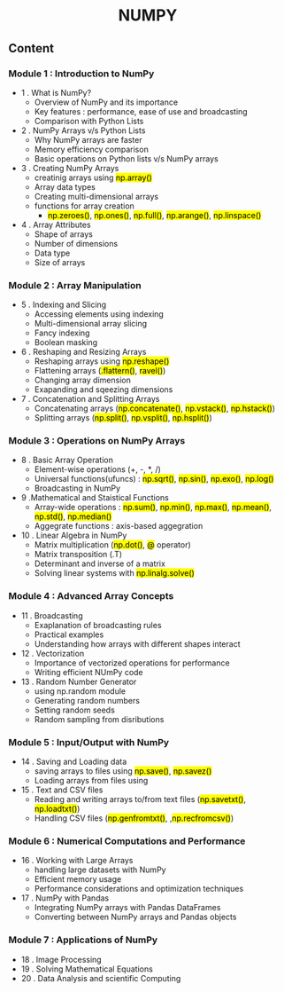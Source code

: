 # <div align = "center">NUMPY</div>
## Content
### Module 1 : Introduction to NumPy
- 1 . What is NumPy?
     - Overview of NumPy and its importance
     - Key features : performance, ease of use and broadcasting
     - Comparison with Python Lists
- 2 . NumPy Arrays v/s Python Lists
     - Why NumPy arrays are faster
     - Memory efficiency comparison
     - Basic operations on Python lists v/s NumPy arrays
- 3 . Creating NumPy Arrays
     - creatinig arrays using <mark>np.array()</mark>
     - Array data types
     - Creating multi-dimensional arrays
     - functions for array creation
       - <mark>np.zeroes()</mark>, <mark>np.ones()</mark>, <mark>np.full()</mark>, <mark>np.arange()</mark>, <mark>np.linspace()</mark>
- 4 . Array Attributes
     - Shape of arrays
     - Number of dimensions
     - Data type
     - Size of arrays
### Module 2 : Array Manipulation
- 5 . Indexing and Slicing
  - Accessing elements using indexing
  - Multi-dimensional array slicing
  - Fancy indexing
  - Boolean masking
- 6 . Reshaping and Resizing Arrays
  - Reshaping arrays using <mark>np.reshape()</mark>
  - Flattening arrays (<mark>.flattern()</mark>, <mark>ravel()</mark>)
  - Changing array dimension
  - Exapanding and sqeezing dimensions
- 7 . Concatenation and Splitting Arrays
  - Concatenating arrays (<mark>np.concatenate()</mark>, <mark>np.vstack()</mark>, <mark>np.hstack()</mark>)
  - Splitting arrays (<mark>np.split()</mark>, <mark>np.vsplit()</mark>, <mark>np.hsplit()</mark>)
### Module 3 : Operations on NumPy Arrays
- 8 . Basic Array Operation
  - Element-wise operations (+, -, *, /)
  - Universal functions(ufuncs) : <mark>np.sqrt()</mark>, <mark>np.sin()</mark>, <mark>np.exo()</mark>, <mark>np.log()</mark>
  - Broadcasting in NumPy
- 9 .Mathematical and Staistical Functions
  - Array-wide operations : <mark>np.sum()</mark>, <mark>np.min()</mark>, <mark>np.max()</mark>, <mark>np.mean()</mark>, <mark>np.std()</mark>, <mark>np.median()</mark>
  - Aggegrate functions : axis-based aggegration
- 10 . Linear Algebra in NumPy
  - Matrix multiplication (<mark>np.dot()</mark>, <mark>@</mark> operator)
  - Matrix transposition (.T)
  - Determinant and inverse of a matrix
  - Solving linear systems with <mark>np.linalg.solve()</mark>
### Module 4 : Advanced Array Concepts
- 11 . Broadcasting
  - Exaplanation of broadcasting rules
  - Practical examples
  - Understanding how arrays with different shapes interact
- 12 . Vectorization
  - Importance of vectorized operations for performance
  - Writing efficient NUmPy code
- 13 . Random Number Generator
  - using np.random module
  - Generating random numbers
  - Setting random seeds
  - Random sampling from disributions
### Module 5 : Input/Output with NumPy
- 14 . Saving and Loading data
  - saving arrays to files using <mark>np.save()</mark>, <mark>np.savez()</mark>
  - Loading arrays from files using
- 15 . Text and CSV files
  - Reading and writing arrays to/from text files (<mark>np.savetxt()</mark>, <mark>np.loadtxt()</mark>)
  - Handling CSV files (<mark>np.genfromtxt()</mark>, ,<mark>np.recfromcsv()</mark>)
### Module 6 : Numerical Computations and Performance
- 16 . Working with Large Arrays
  - handling large datasets with NumPy
  - Efficient memory usage
  - Performance considerations and optimization techniques
- 17 . NumPy with Pandas
  - Integrating NumPy arrays with Pandas DataFrames
  - Converting between NumPy arrays and Pandas objects
### Module 7 : Applications of NumPy
- 18 . Image Processing
- 19 . Solving Mathematical Equations
- 20 . Data Analysis and scientific Computing

